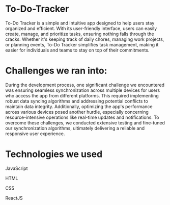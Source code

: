 # To-Do-Tracker
To-Do Tracker is a simple and intuitive app designed to help users stay organized and efficient. With its user-friendly interface, users can easily create, manage, and prioritize tasks, ensuring nothing falls through the cracks. Whether it's keeping track of daily chores, managing work projects, or planning events, To-Do Tracker simplifies task management, making it easier for individuals and teams to stay on top of their commitments.

# Challenges we ran into:
During the development process, one significant challenge we encountered was ensuring seamless synchronization across multiple devices for users who access the app from different platforms. This required implementing robust data syncing algorithms and addressing potential conflicts to maintain data integrity. Additionally, optimizing the app's performance across various devices posed another hurdle, especially concerning resource-intensive operations like real-time updates and notifications. To overcome these challenges, we conducted extensive testing and fine-tuned our synchronization algorithms, ultimately delivering a reliable and responsive user experience.

# Technologies we used
JavaScript 

HTML 

CSS 

ReactJS
